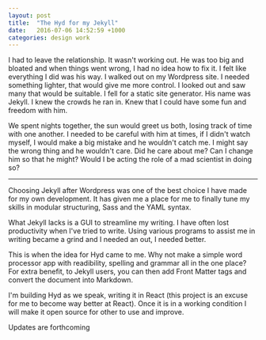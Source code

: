 ```yaml
---
layout: post
title:  "The Hyd for my Jekyll"
date:   2016-07-06 14:52:59 +1000
categories: design work
---
```


I had to leave the relationship. It wasn't working out. He was too big and bloated and when things went wrong, I had no idea how to fix it. I felt like everything I did was his way. I walked out on my Wordpress site. I needed something lighter, that would give me more control. I looked out and saw many that would be suitable. I fell for a static site generator. His name was Jekyll. I knew the crowds he ran in. Knew that I could have some fun and freedom with him.

We spent nights together, the sun would greet us both, losing track of time with one another. I needed to be careful with him at times, if I didn't watch myself, I would make a big mistake and he wouldn't catch me. I might say the wrong thing and he wouldn't care. Did he care about me? Can I change him so that he might? Would I be acting the role of a mad scientist in doing so?

---

Choosing Jekyll after Wordpress was one of the best choice I have made for my own development. It has given me a place for me to finally tune my skills in modular structuring, Sass and the YAML syntax. 

What Jekyll lacks is a GUI to streamline my writing. I have often lost productivity when I've tried to write. Using various programs to assist me in writing became a grind and I needed an out, I needed better. 

This is when the idea for Hyd came to me. Why not make a simple word processor app with readibility, spelling and grammar all in the one place? For extra benefit, to Jekyll users, you can then add Front Matter tags and convert the document into Markdown.  

I'm building Hyd as we speak, writing it in React (this project is an excuse for me to become way better at React). Once it is in a working condition I will make it open source for other to use and improve. 

Updates are forthcoming 


